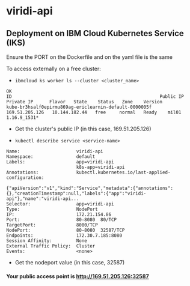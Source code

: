# viridi-api

## Deployment on IBM Cloud Kubernetes Service (IKS)

Ensure the PORT on the Dockerfile and on the yaml file is the same

To access externally on a free cluster:

- `ibmcloud ks worker ls --cluster <cluster_name>`
```
OK
ID                                                       Public IP        Private IP      Flavor   State    Status   Zone    Version
kube-br3hsalf0epirmu869ag-ericlearnin-default-0000005f   169.51.205.126   10.144.182.44   free     normal   Ready    mil01   1.16.9_1531*
```
- Get the cluster's public IP (in this case, 169.51.205.126)

- `kubectl describe service <service-name>`
```
Name:                     viridi-api
Namespace:                default
Labels:                   app=viridi-api
                          k8s-app=viridi-api
Annotations:              kubectl.kubernetes.io/last-applied-configuration:
                            {"apiVersion":"v1","kind":"Service","metadata":{"annotations":{},"creationTimestamp":null,"labels":{"app":"viridi-api"},"name":"viridi-api...
Selector:                 app=viridi-api
Type:                     NodePort
IP:                       172.21.154.86
Port:                     80-8080  80/TCP
TargetPort:               8080/TCP
NodePort:                 80-8080  32587/TCP
Endpoints:                172.30.7.185:8080
Session Affinity:         None
External Traffic Policy:  Cluster
Events:                   <none>
```
- Get the nodeport value (in this case, 32587)

#### Your public access point is __http://169.51.205.126:32587__
